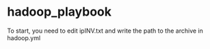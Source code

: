 # hadoop_playbook

To start, you need to edit ipINV.txt and write the path to the archive in hadoop.yml
